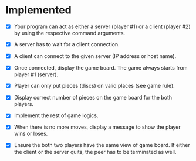 # Implemented
- [x] Your program can act as either a server (player #1) or a client (player #2) by using the respective command arguments.
- [x] A server has to wait for a client connection.
- [x] A client can connect to the given server (IP address or host name).
- [x] Once connected, display the game board. The game always starts from player #1 (server).
- [x] Player can only put pieces (discs) on valid places (see game rule).
- [x] Display correct number of pieces on the game board for the both players.
- [x] Implement the rest of game logics.
- [x] When there is no more moves, display a message to show the player wins or loses.
- [x] Ensure the both two players have the same view of game board. If either the client or the server quits, the peer has to be terminated as well.

